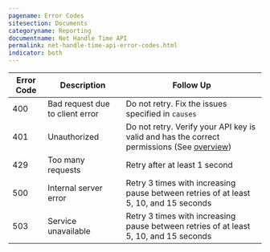 ```yaml
---
pagename: Error Codes
sitesection: Documents
categoryname: Reporting
documentname: Net Handle Time API
permalink: net-handle-time-api-error-codes.html
indicator: both
---
```


| Error Code | Description | Follow Up |
| --- | --- | --- |
| 400 | Bad request due to client error | Do not retry. Fix the issues specified in `causes` |
| 401 | Unauthorized | Do not retry. Verify your API key is valid and has the correct permissions (See [overview](actual-handle-time-api-overview.html)) |
| 429 | Too many requests | Retry after at least 1 second |
| 500 | Internal server error | Retry 3 times with increasing pause between retries of at least 5, 10, and 15 seconds |
| 503 | Service unavailable | Retry 3 times with increasing pause between retries of at least 5, 10, and 15 seconds |
